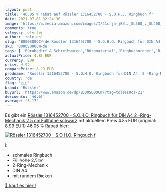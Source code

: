 ```yaml
---
layout: post
title: '46.05 % rabat auf Rössler 1316452700 - S.O.H.O. Ringbuch f'
date: 2021-07-01 02:24:30
image: 'https://m.media-amazon.com/images/I/41crjn-jBsL._SL500_._SL400_.jpg'
comments: true
category: ofertas
author: 'tole.es'
slug: 'B000SO0OCW-de Rössler 1316452700 - S.O.H.O. Ringbuch für DIN A4 2 -Ring-...'
sku: 'B000SO0OCW-de'
tags: [ 'Bürobedarf & Schreibwaren','Büromaterial','Ringbuchordner','Ringbücher','Ringbücher & Zubehör','rössler', ]
actualPrice: 4.85 EUR
currency: EUR
price: 4.85
comparePrice: 8.99 EUR
prodname: 'Rössler 1316452700 - S.O.H.O. Ringbuch für DIN A4  2 -Ring-Mechanik  2 5 cm Füllhöhe  schwarz'
country: 'de'
flag: '🇩🇪'
brand: 'Rössler'
buyurl: 'https://www.amazon.de/dp/B000SO0OCW/?tag=tolees0ca-21'
descuento: '46.05'
average: '5.17'
---
```


Es gibt ein [Rössler 1316452700 - S.O.H.O. Ringbuch für DIN A4  2 -Ring-Mechanik  2 5 cm Füllhöhe  schwarz](https://www.amazon.de/dp/B000SO0OCW/?tag=tolees0ca-21) mit aktuellem Preis 4.85 EUR (original: 8.99 EUR) 46.05 % Rabatt hier:

[![Rössler 1316452700 - S.O.H.O. Ringbuch f](https://m.media-amazon.com/images/I/41crjn-jBsL._SL500_._SL400_.jpg)](https://www.amazon.de/dp/B000SO0OCW/?tag=tolees0ca-21)

ℹ️:

- schmales Ringbuch
- Füllhöhe 2,5cm
- 2-Ring-Mechanik
- DIN A4
- mit rundem Rücken

[🛒 kauf es hier!!](https://www.amazon.de/dp/B000SO0OCW/?tag=tolees0ca-21)
